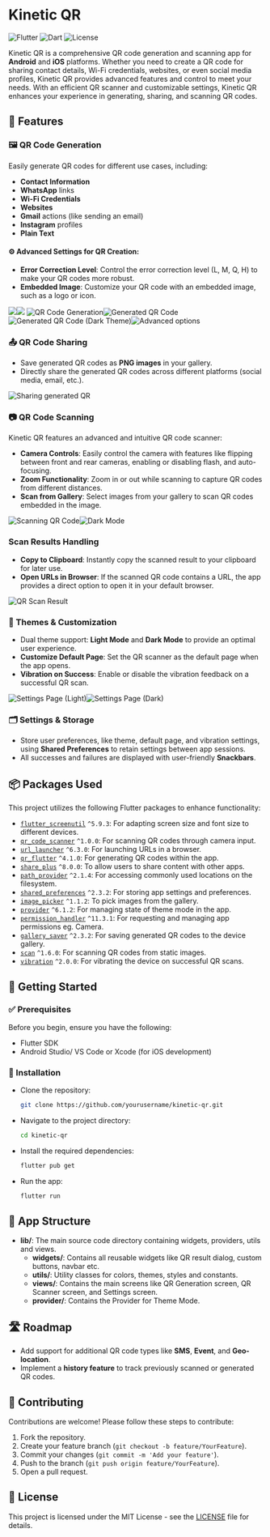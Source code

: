 # Kinetic QR

![Flutter](https://img.shields.io/badge/Flutter-Framework-blue) ![Dart](https://img.shields.io/badge/Dart-Language-blue) ![License](https://img.shields.io/badge/License-MIT-yellow.svg)


Kinetic QR is a comprehensive QR code generation and scanning app for **Android** and **iOS** platforms. Whether you need to create a QR code for sharing contact details, Wi-Fi credentials, websites, or even social media profiles, Kinetic QR provides advanced features and control to meet your needs. With an efficient QR scanner and customizable settings, Kinetic QR enhances your experience in generating, sharing, and scanning QR codes.

## 🚀 Features

### 🖼️ QR Code Generation
Easily generate QR codes for different use cases, including:
- **Contact Information**
- **WhatsApp** links
- **Wi-Fi Credentials**
- **Websites**
- **Gmail** actions (like sending an email)
- **Instagram** profiles
- **Plain Text**

#### ⚙️ Advanced Settings for QR Creation:
- **Error Correction Level**: Control the error correction level (L, M, Q, H) to make your QR codes more robust.
- **Embedded Image**: Customize your QR code with an embedded image, such as a logo or icon.

![](screenshots/home_light.jpg)![](screenshots/home_dark.jpg)
![QR Code Generation](screenshots/qr_gen.jpg)![Generated QR Code](screenshots/qr_generate_light.jpg)![Generated QR Code (Dark Theme)](screenshots/qr_generate_dark.jpg)![Advanced options](screenshots/qr_generate_adv_dark.jpg)

### 📤 QR Code Sharing
- Save generated QR codes as **PNG images** in your gallery.
- Directly share the generated QR codes across different platforms (social media, email, etc.).

![Sharing generated QR](screenshots/qr_share.jpg)

### 📷 QR Code Scanning
Kinetic QR features an advanced and intuitive QR code scanner:
- **Camera Controls**: Easily control the camera with features like flipping between front and rear cameras, enabling or disabling flash, and auto-focusing.
- **Zoom Functionality**: Zoom in or out while scanning to capture QR codes from different distances.
- **Scan from Gallery**: Select images from your gallery to scan QR codes embedded in the image.

![Scanning QR Code](screenshots/qr_scan_light.jpg)![Dark Mode](screenshots/qr_scan_dark.jpg)

### Scan Results Handling
- **Copy to Clipboard**: Instantly copy the scanned result to your clipboard for later use.
- **Open URLs in Browser**: If the scanned QR code contains a URL, the app provides a direct option to open it in your default browser.

![QR Scan Result](screenshots/scan_result.jpg)

### 🎨 Themes & Customization
- Dual theme support: **Light Mode** and **Dark Mode** to provide an optimal user experience.
- **Customize Default Page**: Set the QR scanner as the default page when the app opens.
- **Vibration on Success**: Enable or disable the vibration feedback on a successful QR scan.

![Settings Page (Light)](screenshots/setting_light.jpg)![Settings Page (Dark)](screenshots/setting_dark.jpg)

### 🗂️ Settings & Storage
- Store user preferences, like theme, default page, and vibration settings, using **Shared Preferences** to retain settings between app sessions.
- All successes and failures are displayed with user-friendly **Snackbars**.

## 📦 Packages Used

This project utilizes the following Flutter packages to enhance functionality:

- [`flutter_screenutil`](https://pub.dev/packages/flutter_screenutil) `^5.9.3`: For adapting screen size and font size to different devices.
- [`qr_code_scanner`](https://pub.dev/packages/qr_code_scanner) `^1.0.0`: For scanning QR codes through camera input.
- [`url_launcher`](https://pub.dev/packages/url_launcher) `^6.3.0`: For launching URLs in a browser.
- [`qr_flutter`](https://pub.dev/packages/qr_flutter) `^4.1.0`: For generating QR codes within the app.
- [`share_plus`](https://pub.dev/packages/share_plus) `^8.0.0`: To allow users to share content with other apps.
- [`path_provider`](https://pub.dev/packages/path_provider) `^2.1.4`: For accessing commonly used locations on the filesystem.
- [`shared_preferences`](https://pub.dev/packages/shared_preferences) `^2.3.2`: For storing app settings and preferences.
- [`image_picker`](https://pub.dev/packages/image_picker) `^1.1.2`: To pick images from the gallery.
- [`provider`](https://pub.dev/packages/provider) `^6.1.2`: For managing state of theme mode in the app.
- [`permission_handler`](https://pub.dev/packages/permission_handler) `^11.3.1`: For requesting and managing app permissions eg. Camera.
- [`gallery_saver`](https://pub.dev/packages/gallery_saver) `^2.3.2`: For saving generated QR codes to the device gallery.
- [`scan`](https://pub.dev/packages/scan) `^1.6.0`: For scanning QR codes from static images.
- [`vibration`](https://pub.dev/packages/vibration) `^2.0.0`: For vibrating the device on successful QR scans.

## 🏁 Getting Started

### ✅ Prerequisites
Before you begin, ensure you have the following:
- Flutter SDK
- Android Studio/ VS Code or Xcode (for iOS development)

### 🔧 Installation
- Clone the repository:
   ```bash
   git clone https://github.com/yourusername/kinetic-qr.git
- Navigate to the project directory:
   ```bash
   cd kinetic-qr
- Install the required dependencies:
   ```bash
   flutter pub get
- Run the app:
   ```bash
   flutter run

## 📂 App Structure

- **lib/**: The main source code directory containing widgets, providers, utils and views.
  - **widgets/**: Contains all reusable widgets like QR result dialog, custom buttons, navbar etc.
  - **utils/**: Utility classes for colors, themes, styles and constants.
  - **views/**: Contains the main screens like QR Generation screen, QR Scanner screen, and Settings screen.
  - **provider/**: Contains the Provider for Theme Mode.

## 🛣️ Roadmap

- Add support for additional QR code types like **SMS**, **Event**, and **Geo-location**.
- Implement a **history feature** to track previously scanned or generated QR codes.

## 🤝 Contributing

Contributions are welcome! Please follow these steps to contribute:

1. Fork the repository.
2. Create your feature branch (`git checkout -b feature/YourFeature`).
3. Commit your changes (`git commit -m 'Add your feature'`).
4. Push to the branch (`git push origin feature/YourFeature`).
5. Open a pull request.

## 📜 License

This project is licensed under the MIT License - see the [LICENSE](LICENSE) file for details.
